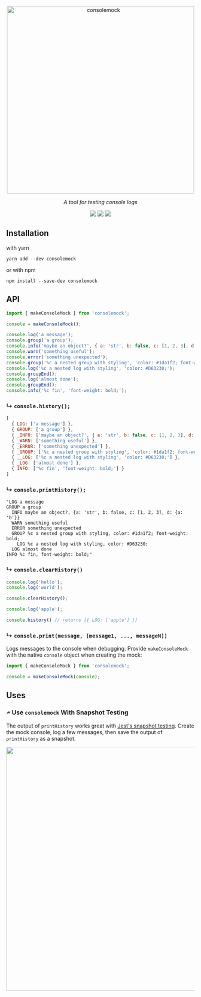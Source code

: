 <p align="center">
  <a href="https://github.com/ttmarek/consolemock">
    <img alt="consolemock" src="https://raw.githubusercontent.com/ttmarek/consolemock/master/logo/logo.png" width="500">
  </a>
</p>

<p align="center">
  <i>A tool for testing console logs</i>
</p>

<p align="center">
  <a href="https://www.codacy.com/app/ttmarek/consolemock/dashboard"><img src="https://img.shields.io/codacy/grade/f9594cea653f45d8992bedc95999ed99.svg"></a>
  <a href="https://www.npmjs.com/package/consolemock"><img src="https://img.shields.io/npm/v/consolemock.svg"></a>
  <a href="https://github.com/ttmarek/consolemock/blob/master/LICENSE"><img src="https://img.shields.io/github/license/ttmarek/consolemock.svg"></a>
</p>

## Installation

with yarn
```
yarn add --dev consolemock
```

or with npm
```
npm install --save-dev consolemock
```

## API

```js
import { makeConsoleMock } from 'consolemock';

console = makeConsoleMock();
```

```js
console.log('a message');
console.group('a group');
console.info('maybe an object?', { a: 'str', b: false, c: [1, 2, 3], d: { a: 'b' } });
console.warn('something useful');
console.error('something unexpected');
console.group('%c a nested group with styling', 'color: #1da1f2; font-weight: bold;');
console.log('%c a nested log with styling', 'color: #D63230;');
console.groupEnd();
console.log('almost done');
console.groupEnd();
console.info('%c fin', 'font-weight: bold;');
```

### &#x21b3; `console.history();`

```js
[
  { LOG: ['a message'] },
  { GROUP: ['a group'] },
  { _INFO: ['maybe an object?', { a: 'str', b: false, c: [1, 2, 3], d: { a: 'b' } }] },
  { _WARN: ['something useful'] },
  { _ERROR: ['something unexpected'] },
  { _GROUP: ['%c a nested group with styling', 'color: #1da1f2; font-weight: bold;'] },
  { __LOG: ['%c a nested log with styling', 'color: #D63230;'] },
  { _LOG: ['almost done'] },
  { INFO: ['%c fin', 'font-weight: bold;'] }
]
```

### &#x21b3; `console.printHistory();`

```
"LOG a message
GROUP a group
  INFO maybe an object?, {a: 'str', b: false, c: [1, 2, 3], d: {a: 'b'}}
  WARN something useful
  ERROR something unexpected
  GROUP %c a nested group with styling, color: #1da1f2; font-weight: bold;
    LOG %c a nested log with styling, color: #D63230;
  LOG almost done
INFO %c fin, font-weight: bold;"
```

### &#x21b3; `console.clearHistory()`

```js
console.log('hello');
console.log('world');

console.clearHistory();

console.log('apple');

console.history() // returns [{ LOG: ['apple'] }]
```

### &#x21b3; `console.print(message, [message1, ..., messageN])`

Logs messages to the console when debugging. Provide `makeConsoleMock` with the
native `console` object when creating the mock:

```js
import { makeConsoleMock } from 'consolemock';

console = makeConsoleMock(console);
```

## Uses

### &#x1f5f2; Use `consolemock` With Snapshot Testing

The output of `printHistory` works great with
[Jest's snapshot testing](http://facebook.github.io/jest/docs/en/snapshot-testing.html#snapshot-testing-with-jest).
Create the mock console, log a few messages, then save the output of
`printHistory` as a snapshot.

<p align="center">
  <img src="https://cloud.githubusercontent.com/assets/7446702/24484314/93995c3a-14cb-11e7-9075-563d6e200a92.png" width="650">
</p>
